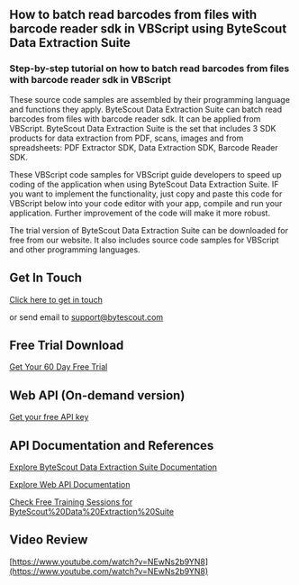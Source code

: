 ## How to batch read barcodes from files with barcode reader sdk in VBScript using ByteScout Data Extraction Suite

### Step-by-step tutorial on how to batch read barcodes from files with barcode reader sdk in VBScript

These source code samples are assembled by their programming language and functions they apply. ByteScout Data Extraction Suite can batch read barcodes from files with barcode reader sdk. It can be applied from VBScript. ByteScout Data Extraction Suite is the set that includes 3 SDK products for data extraction from PDF, scans, images and from spreadsheets: PDF Extractor SDK, Data Extraction SDK, Barcode Reader SDK.

 These VBScript code samples for VBScript guide developers to speed up coding of the application when using ByteScout Data Extraction Suite. IF you want to implement the functionality, just copy and paste this code for VBScript below into your code editor with your app, compile and run your application. Further improvement of the code will make it more robust.

The trial version of ByteScout Data Extraction Suite can be downloaded for free from our website. It also includes source code samples for VBScript and other programming languages.

## Get In Touch

[Click here to get in touch](https://bytescout.zendesk.com/hc/en-us/requests/new?subject=ByteScout%20Data%20Extraction%20Suite%20Question)

or send email to [support@bytescout.com](mailto:support@bytescout.com?subject=ByteScout%20Data%20Extraction%20Suite%20Question) 

## Free Trial Download

[Get Your 60 Day Free Trial](https://bytescout.com/download/web-installer?utm_source=github-readme)

## Web API (On-demand version)

[Get your free API key](https://pdf.co/documentation/api?utm_source=github-readme)

## API Documentation and References

[Explore ByteScout Data Extraction Suite Documentation](https://bytescout.com/documentation/index.html?utm_source=github-readme)

[Explore Web API Documentation](https://pdf.co/documentation/api?utm_source=github-readme)

[Check Free Training Sessions for ByteScout%20Data%20Extraction%20Suite](https://academy.bytescout.com/)

## Video Review

[https://www.youtube.com/watch?v=NEwNs2b9YN8](https://www.youtube.com/watch?v=NEwNs2b9YN8)